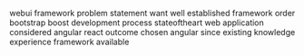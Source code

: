 webui framework problem statement want well established framework order bootstrap boost development process stateoftheart web application considered angular react outcome chosen angular since existing knowledge experience framework available